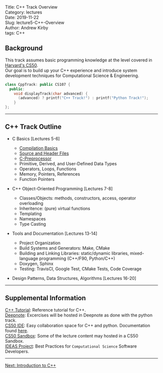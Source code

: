 Title: C++ Track Overview  
Category: lectures  
Date: 2019-11-22  
Slug: lecture5-C++-Overview  
Author: Andrew Kirby  
tags: C++  

## Background
This track assumes basic programming knowledge at the level covered in [Harvard's CS50](https://cs50.harvard.edu/college/2019/fall/).  
Our goal is to build up your C++ experience and introduce system development techniques for Computational Science & Engineering.

```C++
class CppTrack: public CS107 {
  public:
    void displayTrack(char advanced) {
      (advanced) ? printf("C++ Track!") : printf("Python Track!");
    }
};
```

---
## C++ Track Outline
- C Basics [Lectures 5-6]
  - [Compilation Basics](https://github.com/ackirby88/CS107/blob/master/lecture5/CPP-0-CompilationBasics.md)
  - [Source and Header Files](https://github.com/ackirby88/CS107/blob/master/lecture5/CPP-1-SourceHeaderFiles.md)
  - [C-Preprocessor](https://github.com/ackirby88/CS107/blob/master/lecture5/c-prepocessor.md)
  - Primitive, Derived, and User-Defined Data Types
  - Operators, Loops, Functions
  - Memory, Pointers, References 
  - Function Pointers

- C++ Object-Oriented Programming [Lectures 7-8]
  - Classes/Objects: methods, constructors, access, operator overloading
  - Inheritence: (pure) virtual functions
  - Templating
  - Namespaces
  - Type Casting

- Tools and Documentation [Lectures 13-14]
  - Project Organization
  - Build Systems and Generators: Make, CMake
  - Building and Linking Libraries: static/dynamic libraries, mixed-language programming (C++/F90, Python/C++)
  - Doxygen, Sphinx
  - Testing: TravisCI, Google Test, CMake Tests, Code Coverage

- Design Patterns, Data Structures, Algorithms [Lectures 16-20]  

---

## Supplemental Information  
[C++ Tutorial](http://www.cplusplus.com/doc/tutorial/): Reference tutorial for C++.   
[Deepnote](https://harvard-iacs.github.io/2020-CS107/pages/deepnote.com): Excercises will be hosted in Deepnote as done with the python track.  
[CS50 IDE](https://ide.cs50.io/): Easy collaboration space for C++ and python. Documentation found [here](https://cs50.readthedocs.io/lab/).  
[CS50 Sandbox](https://sandbox.cs50.io/): Some of the lecture content may hosted in a CS50 Sandbox.  
[IDEAS Project](https://ideas-productivity.org/events/hpc-best-practices-webinars/): Best Practices for `Computational Science` Software Developers.  

---
[Next: Introduction to C++]({filename}CPP-0-CompilationBasics.md)

